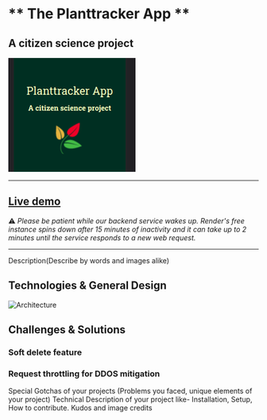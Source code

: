 # ** The Planttracker App **
## A citizen science project
![Screenshot of the loading page](https://github.com/gros-pataplouf/plant-tracker/blob/main/readme.png?raw=true)

---
## [Live demo](https://planttracker.onrender.com/)

⚠️ *Please be patient while our backend service wakes up. Render's free instance spins down after 15 minutes of inactivity and it can take up to 2 minutes until the service responds to a new web request.*

--- 

Description(Describe by words and images alike)
## Technologies & General Design 
![Architecture](https://github.com/gros-pataplouf/plant-tracker/blob/main/architecture.draw.io.svg?raw=true)


## Challenges & Solutions
### Soft delete feature 
### Request throttling for DDOS mitigation


Special Gotchas of your projects (Problems you faced, unique elements of your project)
Technical Description of your project like- Installation, Setup, How to contribute.
Kudos and image credits
